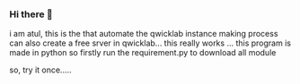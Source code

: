 ### Hi there 👋

i am atul,
this is the that automate the qwicklab instance making process
can also create a free srver in qwicklab...
this really works ...
this program is made in python so firstly run the requirement.py to download all module

so, try it once.....

